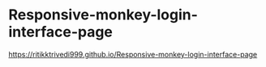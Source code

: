 # Responsive-monkey-login-interface-page
https://ritikktrivedi999.github.io/Responsive-monkey-login-interface-page
